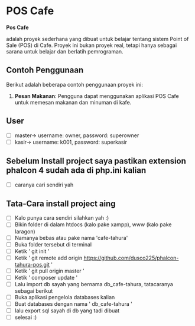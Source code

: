 # POS Cafe

**Pos Cafe** 

adalah proyek sederhana yang dibuat untuk belajar tentang sistem Point of Sale (POS) di Cafe. Proyek ini bukan proyek real, tetapi hanya sebagai sarana untuk belajar dan berlatih pemrograman.


## Contoh Penggunaan

Berikut adalah beberapa contoh penggunaan proyek ini:

1. **Pesan Makanan**: Pengguna dapat menggunakan aplikasi POS Cafe untuk memesan makanan dan minuman di kafe.


## User
  - [ ] master-> username: owner, password: superowner 
  - [ ] kasir-> username: k001, password: superkasir 

## Sebelum Install project saya pastikan extension phalcon 4 sudah ada di php.ini kalian
- [ ] caranya cari sendiri yah

## Tata-Cara install project aing
- [ ] Kalo punya cara sendiri silahkan yah :)
- [ ] Bikin folder di dalam htdocs (kalo pake xampp), www (kalo pake laragon)
- [ ] Namanya bebas atau pake nama 'cafe-tahura'
- [ ] Buka folder tersebut di terminal
- [ ] Ketik ' git init '
- [ ] Ketik ' git remote add origin https://github.com/dusco225/phalcon-tahura-pos.git '
- [ ] Ketik ' git pull origin master '
- [ ] Ketik ' composer update '
- [ ] Lalu import db sayah yang bernama db_cafe-tahura, tatacaranya sebagai berikut
- [ ] Buka aplikasi pengelola databases kalian
- [ ] Buat databases dengan nama ' db_cafe-tahura '
- [ ] lalu export sql sayah di db yang tadi dibuat
- [ ] selesai :)
